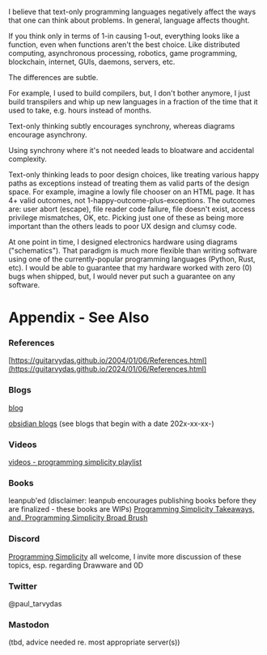 I believe that text-only programming languages negatively affect the ways that one can think about problems. In general, language affects thought. 

If you think only in terms of 1-in causing 1-out, everything looks like a function, even when functions aren't the best choice.  Like distributed computing, asynchronous processing, robotics, game programming, blockchain, internet, GUIs, daemons, servers, etc.  

The differences are subtle. 

For example, I used to build compilers, but, I don't bother anymore, I just build transpilers and whip up new languages in a fraction of the time that it used to take, e.g. hours instead of months. 

Text-only thinking subtly encourages synchrony, whereas diagrams encourage asynchrony. 

Using synchrony where it's not needed leads to bloatware and accidental complexity. 

Text-only thinking leads to poor design choices, like treating various happy paths as exceptions instead of treating them as valid parts of the design space. For example, imagine a lowly file chooser on an HTML page.  It has 4+ valid outcomes, not 1-happy-outcome-plus-exceptions.  The outcomes are: user abort (escape), file reader code failure, file doesn't exist, access privilege mismatches, OK, etc. Picking just one of these as being more important than the others leads to poor UX design and clumsy code. 

At one point in time, I designed electronics hardware using diagrams ("schematics"). That paradigm is much more flexible than writing software using one of the currently-popular programming languages (Python, Rust, etc). I would be able to guarantee that my hardware worked with zero (0) bugs when shipped, but, I would never put such a guarantee on any software.


# Appendix - See Also

### References

[https://guitarvydas.github.io/2004/01/06/References.html](https://guitarvydas.github.io/2024/01/06/References.html)

### Blogs
[blog](https://guitarvydas.github.io/)

[obsidian blogs](https://publish.obsidian.md/programmingsimplicity) (see blogs that begin with a date 202x-xx-xx-)
### Videos
[videos - programming simplicity playlist](https://www.youtube.com/@programmingsimplicity2980)
### Books
leanpub'ed (disclaimer: leanpub encourages publishing books before they are finalized - these books are WIPs)
[Programming Simplicity Takeaways, and, Programming Simplicity Broad Brush](https://leanpub.com/u/paul-tarvydas)
### Discord
[Programming Simplicity](https://discord.gg/Jjx62ypR) all welcome, I invite more discussion of these topics, esp. regarding Drawware and 0D
### Twitter
@paul_tarvydas
### Mastodon
(tbd, advice needed re. most appropriate server(s))

<script src="https://utteranc.es/client.js" 
        repo="guitarvydas/guitarvydas.github.io" 
        issue-term="pathname" 
        theme="github-light" 
        crossorigin="anonymous" 
        async> 
</script> 
